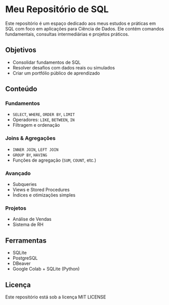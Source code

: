 # Meu Repositório de SQL

Este repositório é um espaço dedicado aos meus estudos e práticas em SQL com foco em aplicações para Ciência de Dados. Ele contém comandos fundamentais, consultas intermediárias e projetos práticos.


## Objetivos

- Consolidar fundamentos de SQL
- Resolver desafios com dados reais ou simulados
- Criar um portfólio público de aprendizado


## Conteúdo

### Fundamentos
- `SELECT`, `WHERE`, `ORDER BY`, `LIMIT`
- Operadores: `LIKE`, `BETWEEN`, `IN`
- Filtragem e ordenação

### Joins & Agregações
- `INNER JOIN`, `LEFT JOIN`
- `GROUP BY`, `HAVING`
- Funções de agregação (`SUM`, `COUNT`, etc.)

### Avançado
- Subqueries
- Views e Stored Procedures
- Índices e otimizações simples

### Projetos
- Análise de Vendas
- Sistema de RH


## Ferramentas

- SQLite
- PostgreSQL
- DBeaver
- Google Colab + SQLite (Python)


## Licença

Este repositório está sob a licença MIT LICENSE
